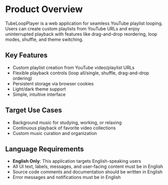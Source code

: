 # Product Overview

TubeLoopPlayer is a web application for seamless YouTube playlist looping. Users can create custom playlists from YouTube URLs and enjoy uninterrupted playback with features like drag-and-drop reordering, loop modes, shuffle, and theme switching.

## Key Features
- Custom playlist creation from YouTube video/playlist URLs
- Flexible playback controls (loop all/single, shuffle, drag-and-drop ordering)
- Persistent storage via browser cookies
- Light/dark theme support
- Simple, intuitive interface

## Target Use Cases
- Background music for studying, working, or relaxing
- Continuous playback of favorite video collections
- Custom music curation and organization

## Language Requirements
- **English Only**: This application targets English-speaking users
- All UI text, labels, messages, and user-facing content must be in English
- Source code comments and documentation should be written in English
- Error messages and notifications must be in English